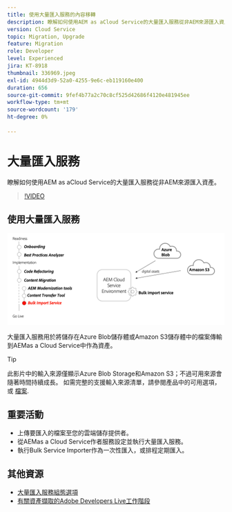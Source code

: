 ```yaml
---
title: 使用大量匯入服務的內容移轉
description: 瞭解如何使用AEM as aCloud Service的大量匯入服務從非AEM來源匯入資產。
version: Cloud Service
topic: Migration, Upgrade
feature: Migration
role: Developer
level: Experienced
jira: KT-8918
thumbnail: 336969.jpeg
exl-id: 4944d3d9-52a0-4255-9e6c-eb119160e400
duration: 656
source-git-commit: 9fef4b77a2c70c8cf525d42686f4120e481945ee
workflow-type: tm+mt
source-wordcount: '179'
ht-degree: 0%

---
```


# 大量匯入服務

瞭解如何使用AEM as aCloud Service的大量匯入服務從非AEM來源匯入資產。



>[!VIDEO](https://video.tv.adobe.com/v/336969?quality=12&learn=on)

## 使用大量匯入服務

![大量匯入服務生命週期](../assets/bulk-import-service.png)

大量匯入服務用於將儲存在Azure Blob儲存體或Amazon S3儲存體中的檔案傳輸到AEMas a Cloud Service中作為資產。

>[!TIP]
>
> 此影片中的輸入來源僅顯示Azure Blob Storage和Amazon S3；不過可用來源會隨著時間持續成長。 如需完整的支援輸入來源清單，請參閱產品中的可用選項，或 [檔案](https://experienceleague.adobe.com/docs/experience-manager-cloud-service/content/assets/manage/add-assets.html#bulk-upload).

## 重要活動

+ 上傳要匯入的檔案至您的雲端儲存提供者。
+ 從AEMas a Cloud Service作者服務設定並執行大量匯入服務。
+ 執行Bulk Service Importer作為一次性匯入，或排程定期匯入。

## 其他資源

+ [大量匯入服務組態選項](https://experienceleague.adobe.com/docs/experience-manager-cloud-service/content/assets/manage/add-assets.html#configure-bulk-ingestor-tool)
+ [有關資產擷取的Adobe Developers Live工作階段](https://experienceleague.adobe.com/docs/adobe-developers-live-events/events/2021/feb2021/asset-bulk-ingestion.html)


